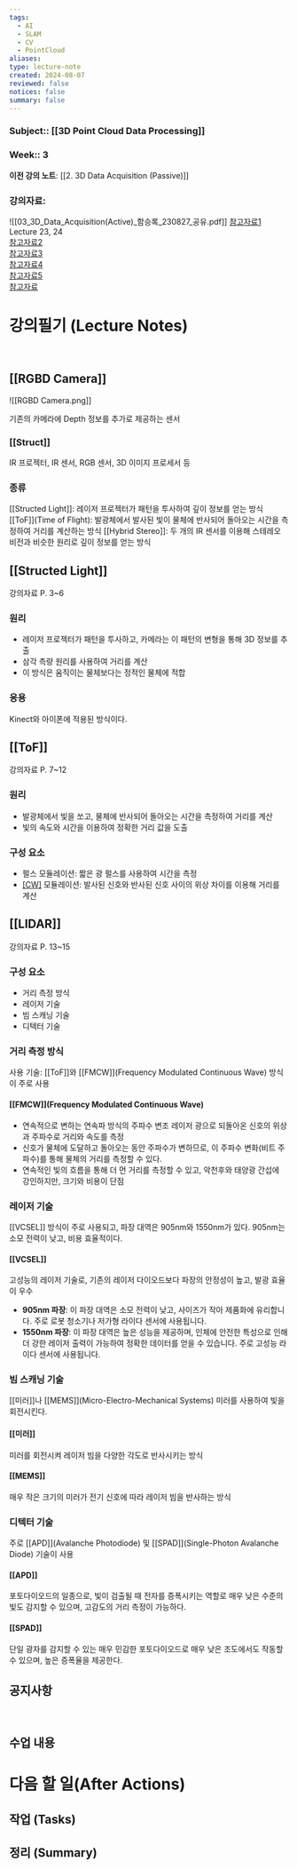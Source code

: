 ```yaml
---
tags:
  - AI
  - SLAM
  - CV
  - PointCloud
aliases: 
type: lecture-note
created: 2024-08-07
reviewed: false
notices: false
summary: false
---
```

### **Subject**:: [[3D Point Cloud Data Processing]]
### **Week**:: 3

**이전 강의 노트**: [[2. 3D Data Acquisition (Passive)]]

### 강의자료: 
![[03_3D_Data_Acquisition(Active)_함승록_230827_공유.pdf]]
[참고자료1](https://cvfxbook.com/video-lectures/)  
Lecture 23, 24  
[참고자료2](https://link.springer.com/book/10.1007/978-3-319-91761-0)  
[참고자료3](https://www.sci.utah.edu/~gerig/CS6320-S2013/Materials/CS6320-CV-S2012-StructuredLight.pdf)  
[참고자료4](https://www.youtube.com/watch?v=3S3xLUXAgHw)  
[참고자료5](http://krauv.or.kr/?page_id=1598&mod=document&uid=806)  
[참고자료](https://www.youtube.com/watch?v=D3yUFokf4Wk)

# 강의필기 (Lecture Notes)
<br>

## [[RGBD Camera]]
![[RGBD Camera.png]]

기존의 카메라에 Depth 정보를 추가로 제공하는 센서

### [[Struct]]
IR 프로젝터, IR 센서, RGB 센서, 3D 이미지 프로세서 등

### 종류
[[Structed Light]]: 레이저 프로젝터가 패턴을 투사하여 깊이 정보를 얻는 방식
[[ToF]](Time of Flight): 발광체에서 발사된 빛이 물체에 반사되어 돌아오는 시간을 측정하여 거리를 계산하는 방식
[[Hybrid Stereo]]: 두 개의 IR 센서를 이용해 스테레오 비전과 비슷한 원리로 깊이 정보를 얻는 방식

## [[Structed Light]]
강의자료 P. 3~6

### 원리
-  레이저 프로젝터가 패턴을 투사하고, 카메라는 이 패턴의 변형을 통해 3D 정보를 추출
- 삼각 측량 원리를 사용하여 거리를 계산
- 이 방식은 움직이는 물체보다는 정적인 물체에 적합

### 응용
Kinect와 아이폰에 적용된 방식이다.

## [[ToF]]
강의자료 P. 7~12

### 원리
- 발광체에서 빛을 쏘고, 물체에 반사되어 돌아오는 시간을 측정하여 거리를 계산
- 빛의 속도와 시간을 이용하여 정확한 거리 값을 도출

### 구성 요소
- 펄스 모듈레이션: 짧은 광 펄스를 사용하여 시간을 측정
- [[CW]](Continuous-Wave) 모듈레이션: 발사된 신호와 반사된 신호 사이의 위상 차이를 이용해 거리를 계산

## [[LIDAR]]
강의자료 P. 13~15

### 구성 요소
- 거리 측정 방식
- 레이저 기술
- 빔 스캐닝 기술
- 디텍터 기술

### 거리 측정 방식
사용 기술: [[ToF]]와 [[FMCW]](Frequency Modulated Continuous Wave) 방식이 주로 사용

#### [[FMCW]](Frequency Modulated Continuous Wave)
- 연속적으로 변하는 연속파 방식의 주파수 변조 레이저 광으로 되돌아온 신호의 위상과 주파수로 거리와 속도를 측정 
- 신호가 물체에 도달하고 돌아오는 동안 주파수가 변하므로, 이 주파수 변화(비트 주파수)를 통해 물체의 거리를 측정할 수 있다.
- 연속적인 빛의 흐름을 통해 더 먼 거리를 측정할 수 있고, 악천후와 태양광 간섭에 강인하지만, 크기와 비용이 단점

### 레이저 기술
[[VCSEL]] 방식이 주로 사용되고, 파장 대역은 905nm와 1550nm가 있다. 905nm는 소모 전력이 낮고, 비용 효율적이다.

#### [[VCSEL]]
고성능의 레이저 기술로, 기존의 레이저 다이오드보다 파장의 안정성이 높고, 발광 효율이 우수
- **905nm 파장**: 이 파장 대역은 소모 전력이 낮고, 사이즈가 작아 제품화에 유리합니다. 주로 로봇 청소기나 저가형 라이다 센서에 사용됩니다.
- **1550nm 파장**: 이 파장 대역은 높은 성능을 제공하며, 인체에 안전한 특성으로 인해 더 강한 레이저 출력이 가능하여 정확한 데이터를 얻을 수 있습니다. 주로 고성능 라이다 센서에 사용됩니다.

### 빔 스캐닝 기술
[[미러]]나 [[MEMS]](Micro-Electro-Mechanical Systems) 미러를 사용하여 빛을 회전시킨다.

#### [[미러]]
미러를 회전시켜 레이저 빔을 다양한 각도로 반사시키는 방식

#### [[MEMS]]
매우 작은 크기의 미러가 전기 신호에 따라 레이저 빔을 반사하는 방식

### 디텍터 기술
주로 [[APD]](Avalanche Photodiode) 및 [[SPAD]](Single-Photon Avalanche Diode) 기술이 사용

#### [[APD]]
포토다이오드의 일종으로, 빛이 검출될 때 전자를 증폭시키는 역할로 매우 낮은 수준의 빛도 감지할 수 있으며, 고감도의 거리 측정이 가능하다.

#### [[SPAD]]
단일 광자를 감지할 수 있는 매우 민감한 포토다이오드로 매우 낮은 조도에서도 작동할 수 있으며, 높은 증폭율을 제공한다.
## 공지사항
<br>



## 수업 내용


# 다음 할 일(After Actions)
## 작업 (Tasks)


## 정리 (Summary)



